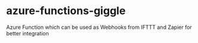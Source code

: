 # azure-functions-giggle
Azure Function which can be used as Webhooks from IFTTT and Zapier for better integration
